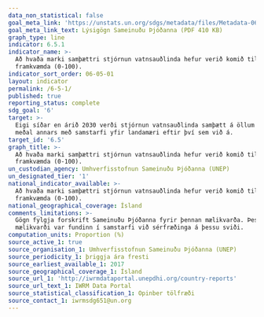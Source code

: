 ```yaml
---
data_non_statistical: false
goal_meta_link: 'https://unstats.un.org/sdgs/metadata/files/Metadata-06-05-01.pdf '
goal_meta_link_text: Lýsigögn Sameinuðu Þjóðanna (PDF 410 KB)
graph_type: line
indicator: 6.5.1
indicator_name: >-
  Að hvaða marki samþættri stjórnun vatnsauðlinda hefur verið komið til
  framkvæmda (0-100).
indicator_sort_order: 06-05-01
layout: indicator
permalink: /6-5-1/
published: true
reporting_status: complete
sdg_goal: '6'
target: >-
  Eigi síðar en árið 2030 verði stjórnun vatnsauðlinda samþætt á öllum sviðum,
  meðal annars með samstarfi yfir landamæri eftir því sem við á.
target_id: '6.5'
graph_title: >-
  Að hvaða marki samþættri stjórnun vatnsauðlinda hefur verið komið til
  framkvæmda (0-100).
un_custodian_agency: Umhverfisstofnun Sameinuðu Þjóðanna (UNEP)
un_designated_tier: '1'
national_indicator_available: >-
  Að hvaða marki samþættri stjórnun vatnsauðlinda hefur verið komið til
  framkvæmda (0-100).
national_geographical_coverage: Ísland
comments_limitations: >-
  Gögn fylgja forskrift Sameinuðu Þjóðanna fyrir þennan mælikvarða. Þessi
  mælikvarði var fundinn í samstarfi við sérfræðinga á þessu sviði.
computation_units: Proportion (%)
source_active_1: true
source_organisation_1: Umhverfisstofnun Sameinuðu Þjóðanna (UNEP)
source_periodicity_1: þriggja ára fresti
source_earliest_available_1: 2017
source_geographical_coverage_1: Ísland
source_url_1: 'http://iwrmdataportal.unepdhi.org/country-reports'
source_url_text_1: IWRM Data Portal
source_statistical_classification_1: Opinber tölfræði
source_contact_1: iwrmsdg651@un.org
---
```


